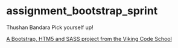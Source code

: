 assignment_bootstrap_sprint
===========================
Thushan Bandara
Pick yourself up!

[A Bootstrap, HTM5 and SASS project from the Viking Code School](http://www.vikingcodeschool.com)
